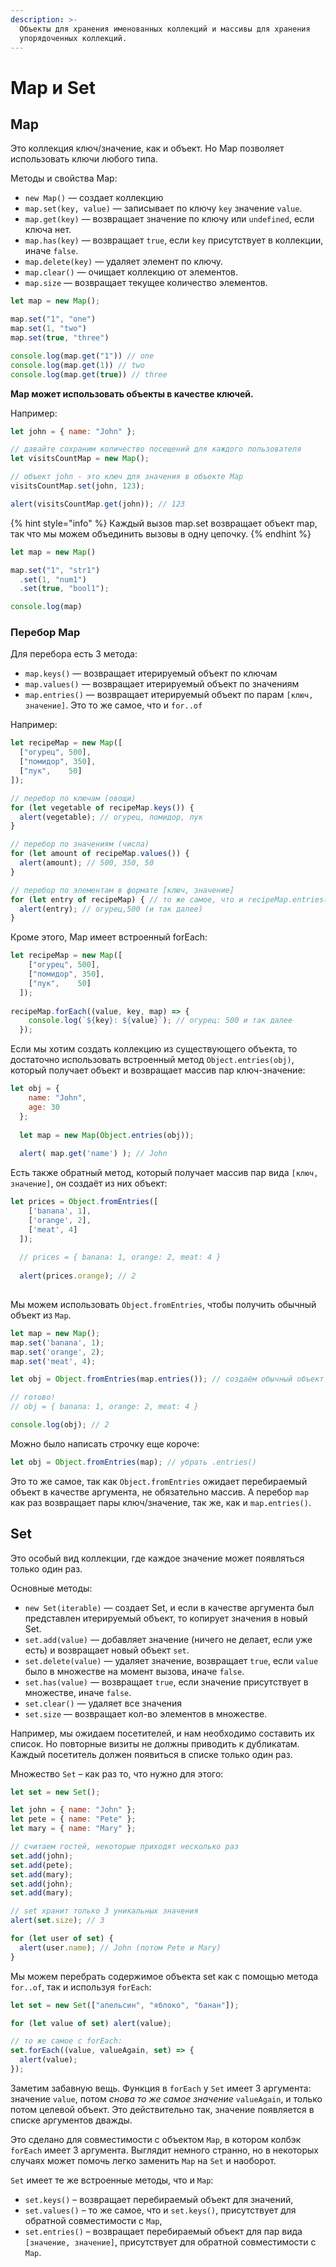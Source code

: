 ```yaml
---
description: >-
  Объекты для хранения именованных коллекций и массивы для хранения
  упорядоченных коллекций.
---
```


# Map и Set

## Map

Это коллекция ключ/значение, как и объект. Но Map позволяет использовать ключи любого типа.

Методы и свойства Map:

* `new Map()` — создает коллекцию
* `map.set(key, value)` — записывает по ключу `key` значение `value`.
* `map.get(key)` — возвращает значение по ключу или `undefined`, если ключа нет.
* `map.has(key)` — возвращает `true`, если `key` присутствует в коллекции, иначе `false`.
* `map.delete(key)` — удаляет элемент по ключу.
* `map.clear()` — очищает коллекцию от элементов.
* `map.size` — возвращает текущее количество элементов.

```javascript
let map = new Map();

map.set("1", "one")
map.set(1, "two")
map.set(true, "three")

console.log(map.get("1")) // one
console.log(map.get(1)) // two
console.log(map.get(true)) // three
```

**Map может использовать объекты в качестве ключей.**

Например:

```javascript
let john = { name: "John" };

// давайте сохраним количество посещений для каждого пользователя
let visitsCountMap = new Map();

// объект john - это ключ для значения в объекте Map
visitsCountMap.set(john, 123);

alert(visitsCountMap.get(john)); // 123
```

{% hint style="info" %}
Каждый вызов map.set возвращает объект map, так что мы можем объединить вызовы в одну цепочку.
{% endhint %}

```javascript
let map = new Map()

map.set("1", "str1")
  .set(1, "num1")
  .set(true, "bool1");

console.log(map)
```

### Перебор Map

Для перебора есть 3 метода:

* `map.keys()` — возвращает итерируемый объект по ключам
* `map.values()` — возвращает итерируемый объект по значениям
* `map.entries()` — возвращает итерируемый объект по парам `[ключ, значение]`. Это то же самое, что и `for..of`

Например:

```javascript
let recipeMap = new Map([
  ["огурец", 500],
  ["помидор", 350],
  ["лук",    50]
]);

// перебор по ключам (овощи)
for (let vegetable of recipeMap.keys()) {
  alert(vegetable); // огурец, помидор, лук
}

// перебор по значениям (числа)
for (let amount of recipeMap.values()) {
  alert(amount); // 500, 350, 50
}

// перебор по элементам в формате [ключ, значение]
for (let entry of recipeMap) { // то же самое, что и recipeMap.entries()
  alert(entry); // огурец,500 (и так далее)
}
```

Кроме этого,  Map имеет встроенный forEach:

```javascript
let recipeMap = new Map([
    ["огурец", 500],
    ["помидор", 350],
    ["лук",    50]
  ]);
  
recipeMap.forEach((value, key, map) => {
    console.log(`${key}: ${value}`); // огурец: 500 и так далее
  });
```

Если мы хотим создать коллекцию из существующего объекта, то достаточно использовать встроенный метод `Object.entries(obj)`, который получает объект и возвращает массив пар ключ-значение:

```javascript
let obj = {
    name: "John",
    age: 30
  };
  
  let map = new Map(Object.entries(obj));
  
  alert( map.get('name') ); // John
```

Есть также обратный метод, который получает массив пар вида `[ключ, значение]`, он создаёт из них объект:

```javascript
let prices = Object.fromEntries([
    ['banana', 1],
    ['orange', 2],
    ['meat', 4]
  ]);
  
  // prices = { banana: 1, orange: 2, meat: 4 }
  
  alert(prices.orange); // 2
  
```

Мы можем использовать `Object.fromEntries`, чтобы получить обычный объект из `Map`.

```javascript
let map = new Map();
map.set('banana', 1);
map.set('orange', 2);
map.set('meat', 4);

let obj = Object.fromEntries(map.entries()); // создаём обычный объект (*)

// готово!
// obj = { banana: 1, orange: 2, meat: 4 }

console.log(obj); // 2
```

Можно было написать строчку еще короче:

```javascript
let obj = Object.fromEntries(map); // убрать .entries()
```

Это то же самое, так как `Object.fromEntries` ожидает перебираемый объект в качестве аргумента, не обязательно массив. А перебор `map` как раз возвращает пары ключ/значение, так же, как и `map.entries()`.

## Set

Это особый вид коллекции, где каждое значение может появляться только один раз.

Основные методы:

* `new Set(iterable)` — создает Set, и если в качестве аргумента был представлен итерируемый объект, то копирует значения в новый Set.
* `set.add(value)` — добавляет значение (ничего не делает, если уже есть) и возвращает новый объект `set`.
* `set.delete(value)` — удаляет значение, возвращает `true`, если `value` было в множестве на момент вызова, иначе `false`.
* `set.has(value)` — возвращает `true`, если значение присутствует в множестве, иначе `false`.
* `set.clear()` — удаляет все значения
* `set.size` — возвращает кол-во элементов в множестве.

Например, мы ожидаем посетителей, и нам необходимо составить их список. Но повторные визиты не должны приводить к дубликатам. Каждый посетитель должен появиться в списке только один раз.

Множество `Set` – как раз то, что нужно для этого:

```javascript
let set = new Set();

let john = { name: "John" };
let pete = { name: "Pete" };
let mary = { name: "Mary" };

// считаем гостей, некоторые приходят несколько раз
set.add(john);
set.add(pete);
set.add(mary);
set.add(john);
set.add(mary);

// set хранит только 3 уникальных значения
alert(set.size); // 3

for (let user of set) {
  alert(user.name); // John (потом Pete и Mary)
}
```

Мы можем перебрать содержимое объекта set как с помощью метода `for..of`, так и используя `forEach`:

```javascript
let set = new Set(["апельсин", "яблоко", "банан"]);

for (let value of set) alert(value);

// то же самое с forEach:
set.forEach((value, valueAgain, set) => {
  alert(value);
});
```

Заметим забавную вещь. Функция в `forEach` у `Set` имеет 3 аргумента: значение `value`, потом _снова то же самое значение_ `valueAgain`, и только потом целевой объект. Это действительно так, значение появляется в списке аргументов дважды.

Это сделано для совместимости с объектом `Map`, в котором колбэк `forEach` имеет 3 аргумента. Выглядит немного странно, но в некоторых случаях может помочь легко заменить `Map` на `Set` и наоборот.

`Set` имеет те же встроенные методы, что и `Map`:

* `set.keys()` – возвращает перебираемый объект для значений,
* `set.values()` – то же самое, что и `set.keys()`, присутствует для обратной совместимости с `Map`,
* `set.entries()` – возвращает перебираемый объект для пар вида `[значение, значение]`, присутствует для обратной совместимости с `Map`.
